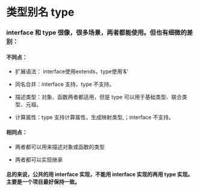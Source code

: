 # 类型别名 type

### interface 和 type 很像，很多场景，两者都能使用。但也有细微的差别：


#### 不同点：

- 扩展语法： interface使用extends，type使用‘&’

- 同名合并：interface 支持，type 不支持。

- 描述类型：对象、函数两者都适用，但是 type 可以用于基础类型、联合类型、元祖。

- 计算属性：type 支持计算属性，生成映射类型,；interface 不支持。


#### 相同点：

- 两者都可以用来描述对象或函数的类型

- 两者都可以实现继承

#### 总的来说，公共的用 interface 实现，不能用 interface 实现的再用 type 实现。主要是一个项目最好保持一致。